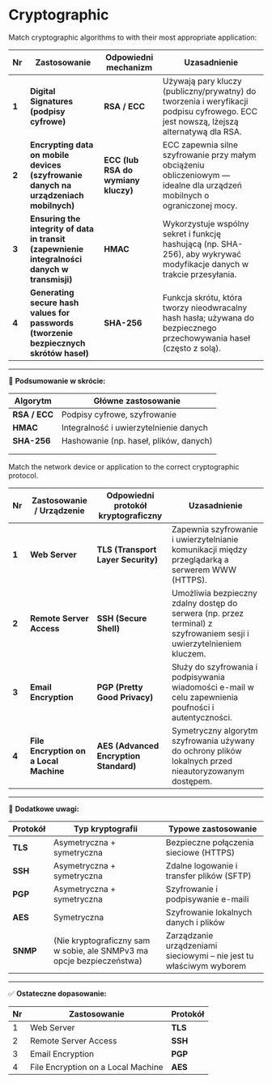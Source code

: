 # Cryptographic

Match cryptographic algorithms to with their most appropriate application:

| Nr    | Zastosowanie                                                                                  | Odpowiedni mechanizm                | Uzasadnienie                                                                                                                         |
| ----- | --------------------------------------------------------------------------------------------- | ----------------------------------- | ------------------------------------------------------------------------------------------------------------------------------------ |
| **1** | **Digital Signatures (podpisy cyfrowe)**                                                      | **RSA / ECC**                       | Używają pary kluczy (publiczny/prywatny) do tworzenia i weryfikacji podpisu cyfrowego. ECC jest nowszą, lżejszą alternatywą dla RSA. |
| **2** | **Encrypting data on mobile devices (szyfrowanie danych na urządzeniach mobilnych)**          | **ECC (lub RSA do wymiany kluczy)** | ECC zapewnia silne szyfrowanie przy małym obciążeniu obliczeniowym — idealne dla urządzeń mobilnych o ograniczonej mocy.             |
| **3** | **Ensuring the integrity of data in transit (zapewnienie integralności danych w transmisji)** | **HMAC**                            | Wykorzystuje wspólny sekret i funkcję hashującą (np. SHA-256), aby wykrywać modyfikacje danych w trakcie przesyłania.                |
| **4** | **Generating secure hash values for passwords (tworzenie bezpiecznych skrótów haseł)**        | **SHA-256**                         | Funkcja skrótu, która tworzy nieodwracalny hash hasła; używana do bezpiecznego przechowywania haseł (często z solą).                 |

***

📘 **Podsumowanie w skrócie:**

| Algorytm      | Główne zastosowanie                    |
| ------------- | -------------------------------------- |
| **RSA / ECC** | Podpisy cyfrowe, szyfrowanie           |
| **HMAC**      | Integralność i uwierzytelnienie danych |
| **SHA-256**   | Hashowanie (np. haseł, plików, danych) |
|               |                                        |
|               |                                        |



Match the network device or application to the correct cryptographic protocol.

| Nr    | Zastosowanie / Urządzenie              | Odpowiedni protokół kryptograficzny    | Uzasadnienie                                                                                                         |
| ----- | -------------------------------------- | -------------------------------------- | -------------------------------------------------------------------------------------------------------------------- |
| **1** | **Web Server**                         | **TLS (Transport Layer Security)**     | Zapewnia szyfrowanie i uwierzytelnianie komunikacji między przeglądarką a serwerem WWW (HTTPS).                      |
| **2** | **Remote Server Access**               | **SSH (Secure Shell)**                 | Umożliwia bezpieczny zdalny dostęp do serwera (np. przez terminal) z szyfrowaniem sesji i uwierzytelnieniem kluczem. |
| **3** | **Email Encryption**                   | **PGP (Pretty Good Privacy)**          | Służy do szyfrowania i podpisywania wiadomości e-mail w celu zapewnienia poufności i autentyczności.                 |
| **4** | **File Encryption on a Local Machine** | **AES (Advanced Encryption Standard)** | Symetryczny algorytm szyfrowania używany do ochrony plików lokalnych przed nieautoryzowanym dostępem.                |

***

📘 **Dodatkowe uwagi:**

| Protokół | Typ kryptografii                                                      | Typowe zastosowanie                                                 |
| -------- | --------------------------------------------------------------------- | ------------------------------------------------------------------- |
| **TLS**  | Asymetryczna + symetryczna                                            | Bezpieczne połączenia sieciowe (HTTPS)                              |
| **SSH**  | Asymetryczna + symetryczna                                            | Zdalne logowanie i transfer plików (SFTP)                           |
| **PGP**  | Asymetryczna + symetryczna                                            | Szyfrowanie i podpisywanie e-maili                                  |
| **AES**  | Symetryczna                                                           | Szyfrowanie lokalnych danych i plików                               |
| **SNMP** | (Nie kryptograficzny sam w sobie, ale SNMPv3 ma opcje bezpieczeństwa) | Zarządzanie urządzeniami sieciowymi – nie jest tu właściwym wyborem |

***

✅ **Ostateczne dopasowanie:**

| Nr | Zastosowanie                       | Protokół |
| -- | ---------------------------------- | -------- |
| 1  | Web Server                         | **TLS**  |
| 2  | Remote Server Access               | **SSH**  |
| 3  | Email Encryption                   | **PGP**  |
| 4  | File Encryption on a Local Machine | **AES**  |

